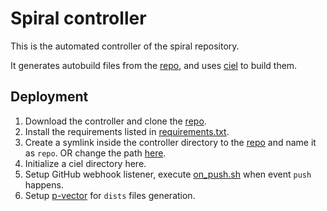 Spiral controller
=================

This is the automated controller of the spiral repository.

It generates autobuild files from the [repo](https://github.com/spiral-repo/repo), and uses [ciel](https://github.com/AOSC-Dev/ciel) to build them.

Deployment
----------

1. Download the controller and clone the [repo](https://github.com/spiral-repo/repo).
2. Install the requirements listed in [requirements.txt](requirements.txt).
3. Create a symlink inside the controller directory to the [repo](https://github.com/spiral-repo/repo) and name it as `repo`. OR change the path [here](https://github.com/spiral-repo/generator/blob/master/generate.py#L108).
4. Initialize a ciel directory here.
5. Setup GitHub webhook listener, execute [on_push.sh](on_push.sh) when event `push` happens.
6. Setup [p-vector](https://github.com/AOSC-Dev/p-vector) for `dists` files generation.
